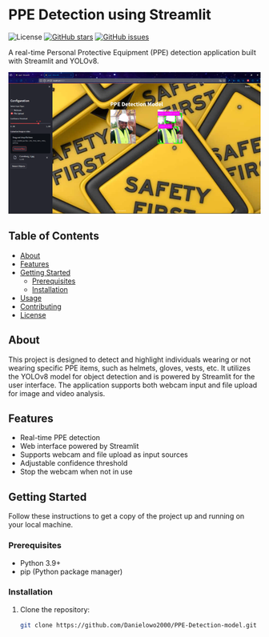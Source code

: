# PPE Detection using Streamlit

![License](https://img.shields.io/badge/license-MIT-blue.svg)
[![GitHub stars](https://img.shields.io/github/stars/YourUsername/YourRepository.svg)](https://github.com/Danielowo2000/PPE-Detection-model/stargazers)
[![GitHub issues](https://img.shields.io/github/issues/YourUsername/YourRepository.svg)](https://github.com/Danielowo2000/PPE-Detection-model/issues)

A real-time Personal Protective Equipment (PPE) detection application built with Streamlit and YOLOv8.

![Project Demo](./Picture1.png)

## Table of Contents

- [About](#about)
- [Features](#features)
- [Getting Started](#getting-started)
  - [Prerequisites](#prerequisites)
  - [Installation](#installation)
- [Usage](#usage)
- [Contributing](#contributing)
- [License](#license)

## About

This project is designed to detect and highlight individuals wearing or not wearing specific PPE items, such as helmets, gloves, vests, etc. It utilizes the YOLOv8 model for object detection and is powered by Streamlit for the user interface. The application supports both webcam input and file upload for image and video analysis.

## Features

- Real-time PPE detection
- Web interface powered by Streamlit
- Supports webcam and file upload as input sources
- Adjustable confidence threshold
- Stop the webcam when not in use

## Getting Started

Follow these instructions to get a copy of the project up and running on your local machine.

### Prerequisites

- Python 3.9+
- pip (Python package manager)

### Installation

1. Clone the repository:

   ```sh
   git clone https://github.com/Danielowo2000/PPE-Detection-model.git
